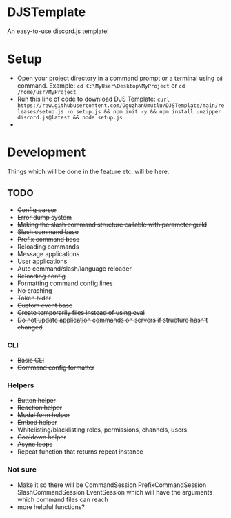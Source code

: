 # DJSTemplate

An easy-to-use discord.js template!

# Setup

- Open your project directory in a command prompt or a terminal using `cd` command. Example: `cd C:\MyUser\Desktop\MyProject` or `cd /home/usr/MyProject`
- Run this line of code to download DJS Template: `curl https://raw.githubusercontent.com/OguzhanUmutlu/DJSTemplate/main/releases/setup.js -o setup.js && npm init -y && npm install unzipper discord.js@latest && node setup.js`
- 

# Development
Things which will be done in the feature etc. will be here.

## TODO

- ~~Config parser~~
- ~~Error dump system~~
- ~~Making the slash command structure callable with parameter guild~~
- ~~Slash command base~~
- ~~Prefix command base~~
- ~~Reloading commands~~
- Message applications
- User applications
- ~~Auto command/slash/language reloader~~
- ~~Reloading config~~
- Formatting command config lines
- ~~No crashing~~
- ~~Token hider~~
- ~~Custom event base~~
- ~~Create temporarily files instead of using eval~~
- ~~Do not update application commands on servers if structure hasn't changed~~

### CLI

- ~~Basic CLI~~
- ~~Command config formatter~~

### Helpers

- ~~Button helper~~
- ~~Reaction helper~~
- ~~Modal form helper~~
- ~~Embed helper~~
- ~~Whitelisting/blacklisting roles, permissions, channels, users~~
- ~~Cooldown helper~~
- ~~Async loops~~
- ~~Repeat function that returns repeat instance~~

### Not sure
- Make it so there will be CommandSession PrefixCommandSession SlashCommandSession EventSession which will have the arguments which command files can reach
- more helpful functions?